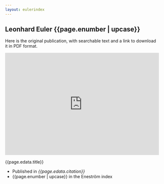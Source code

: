 ```yaml
---
layout: eulerindex
---
```


## Leonhard Euler {{page.enumber | upcase}}

Here is the original publication, with searchable text and a link
to download it in PDF format.

<div style="position: relative; width: 100%; height: 0px; padding-bottom: 66.66%; ">
<iframe
  src="https://archive.org/stream/euler-{{page.enumber}}#page/n0"
  style="position:absolute;top:0;left:0; width:100%; height:100%; border: 0"
  >
</iframe>
</div>

{{page.edata.title}}
- Published in *{{page.edata.citation}}*
- {{page.enumber | upcase}} in the Eneström index




